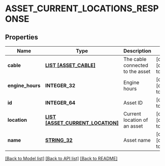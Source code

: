 # ASSET_CURRENT_LOCATIONS_RESPONSE

## Properties
Name | Type | Description | Notes
------------ | ------------- | ------------- | -------------
**cable** | [**LIST [ASSET_CABLE]**](Asset_cable.md) | The cable connected to the asset | [optional] [default to null]
**engine_hours** | **INTEGER_32** | Engine hours | [optional] [default to null]
**id** | **INTEGER_64** | Asset ID | [default to null]
**location** | [**LIST [ASSET_CURRENT_LOCATION]**](AssetCurrentLocation.md) | Current location of an asset | [optional] [default to null]
**name** | [**STRING_32**](STRING_32.md) | Asset name | [optional] [default to null]

[[Back to Model list]](../README.md#documentation-for-models) [[Back to API list]](../README.md#documentation-for-api-endpoints) [[Back to README]](../README.md)


